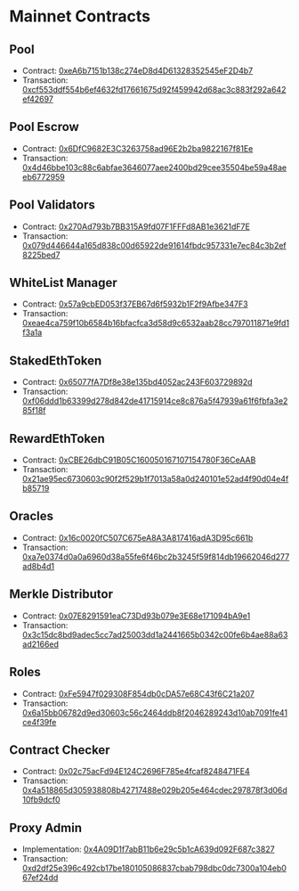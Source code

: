 # Mainnet Contracts

## Pool

- Contract: [0xeA6b7151b138c274eD8d4D61328352545eF2D4b7](https://etherscan.io/address/0xeA6b7151b138c274eD8d4D61328352545eF2D4b7)
- Transaction: [0xcf553ddf554b6ef4632fd17661675d92f459942d68ac3c883f292a642ef42697](https://etherscan.io/tx/0xcf553ddf554b6ef4632fd17661675d92f459942d68ac3c883f292a642ef42697)

## Pool Escrow

- Contract: [0x6DfC9682E3C3263758ad96E2b2ba9822167f81Ee](https://etherscan.io/address/0x5c631621b897f467dd6a91855a0bc97d77b78dc0)
- Transaction: [0x4d46bbe103c88c6abfae3646077aee2400bd29cee35504be59a48aeeb6772959](https://etherscan.io/tx/0x4d46bbe103c88c6abfae3646077aee2400bd29cee35504be59a48aeeb6772959)

## Pool Validators

- Contract: [0x270Ad793b7BB315A9fd07F1FFFd8AB1e3621dF7E](https://etherscan.io/address/0x270ad793b7bb315a9fd07f1fffd8ab1e3621df7e)
- Transaction: [0x079d446644a165d838c00d65922de91614fbdc957331e7ec84c3b2ef8225bed7](https://etherscan.io/tx/0x079d446644a165d838c00d65922de91614fbdc957331e7ec84c3b2ef8225bed7)

## WhiteList Manager

- Contract: [0x57a9cbED053f37EB67d6f5932b1F2f9Afbe347F3](https://etherscan.io/address/0x57a9cbED053f37EB67d6f5932b1F2f9Afbe347F3)
- Transaction: [0xeae4ca759f10b6584b16bfacfca3d58d9c6532aab28cc797011871e9fd1f3a1a](https://etherscan.io/tx/0xeae4ca759f10b6584b16bfacfca3d58d9c6532aab28cc797011871e9fd1f3a1a)

## StakedEthToken

- Contract: [0x65077fA7Df8e38e135bd4052ac243F603729892d](https://etherscan.io/address/0x65077fa7df8e38e135bd4052ac243f603729892d)
- Transaction: [0xf06ddd1b63399d278d842de41715914ce8c876a5f47939a61f6fbfa3e285f18f](https://etherscan.io/tx/0xf06ddd1b63399d278d842de41715914ce8c876a5f47939a61f6fbfa3e285f18f)

## RewardEthToken

- Contract: [0xCBE26dbC91B05C160050167107154780F36CeAAB](https://etherscan.io/address/0xcbe26dbc91b05c160050167107154780f36ceaab)
- Transaction: [0x21ae95ec6730603c90f2f529b1f7013a58a0d240101e52ad4f90d04e4fb85719](https://etherscan.io/tx/0x21ae95ec6730603c90f2f529b1f7013a58a0d240101e52ad4f90d04e4fb85719)

## Oracles

- Contract: [0x16c0020fC507C675eA8A3A817416adA3D95c661b](https://etherscan.io/address/0x16c0020fC507C675eA8A3A817416adA3D95c661b)
- Transaction: [0xa7e0374d0a0a6960d38a55fe6f46bc2b3245f59f814db19662046d277ad8b4d1](https://etherscan.io/tx/0xa7e0374d0a0a6960d38a55fe6f46bc2b3245f59f814db19662046d277ad8b4d1)

## Merkle Distributor

- Contract: [0x07E8291591eaC73Dd93b079e3E68e171094bA9e1](https://etherscan.io/address/0x07e8291591eac73dd93b079e3e68e171094ba9e1)
- Transaction: [0x3c15dc8bd9adec5cc7ad25003dd1a2441665b0342c00fe6b4ae88a63ad2166ed](https://etherscan.io/tx/0x3c15dc8bd9adec5cc7ad25003dd1a2441665b0342c00fe6b4ae88a63ad2166ed)

## Roles

- Contract: [0xFe5947f029308F854db0cDA57e68C43f6C21a207](https://etherscan.io/address/0xfe5947f029308f854db0cda57e68c43f6c21a207)
- Transaction: [0x6a15bb06782d9ed30603c56c2464ddb8f2046289243d10ab7091fe41ce4f39fe](https://etherscan.io/tx/0x6a15bb06782d9ed30603c56c2464ddb8f2046289243d10ab7091fe41ce4f39fe)

## Contract Checker

- Contract: [0x02c75acFd94E124C2696F785e4fcaf8248471FE4](https://etherscan.io/address/0x02c75acfd94e124c2696f785e4fcaf8248471fe4)
- Transaction: [0x4a518865d305938808b42717488e029b205e464cdec297878f3d06d10fb9dcf0](https://etherscan.io/tx/0x4a518865d305938808b42717488e029b205e464cdec297878f3d06d10fb9dcf0)

## Proxy Admin

- Implementation: [0x4A09D1f7abB11b6e29c5b1cA639d092F687c3827](https://etherscan.io/address/0x4A09D1f7abB11b6e29c5b1cA639d092F687c3827)
- Transaction: [0xd2df25e396c492cb17be180105086837cbab798dbc0dc7300a104eb067ef24dd](https://etherscan.io/tx/0xd2df25e396c492cb17be180105086837cbab798dbc0dc7300a104eb067ef24dd)
